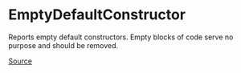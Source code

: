 # EmptyDefaultConstructor

Reports empty default constructors. Empty blocks of code serve no purpose and should be removed.


[Source](https://detekt.github.io/detekt/empty-blocks.html#emptydefaultconstructor)
